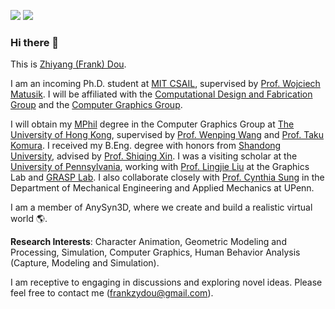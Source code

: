 [![](https://img.shields.io/badge/website-orange?&style=for-the-badge&logo=Google%20chrome&logoColor=white)](https://frank-zy-dou.github.io/index.html)
[![](https://img.shields.io/badge/google%20scholar-%234285F4.svg?&style=for-the-badge&logo=google-scholar&logoColor=white)](https://scholar.google.com/citations?user=SLRYlKsAAAAJ&hl=en)

### Hi there 👋

This is [Zhiyang (Frank) Dou](https://frank-zy-dou.github.io/). 

I am an incoming Ph.D. student at [MIT CSAIL](https://www.csail.mit.edu/), supervised by [Prof. Wojciech Matusik](https://cdfg.mit.edu/wojciech). I will be affiliated with the [Computational Design and Fabrication Group](https://cdfg.mit.edu/) and the [Computer Graphics Group](https://graphics.csail.mit.edu/).

I will obtain my [MPhil](https://gradsch.hku.hk/prospective_students/programmes/master_of_philosophy) degree in the Computer Graphics Group at [The University of Hong Kong](https://www.hku.hk/), supervised by [Prof. Wenping Wang](https://www.cs.hku.hk/people/academic-staff/wenping) and [Prof. Taku Komura](https://www.cs.hku.hk/index.php/people/academic-staff/taku). I received my B.Eng. degree with honors from [Shandong University](https://www.en.sdu.edu.cn/), advised by [Prof. Shiqing Xin](http://irc.cs.sdu.edu.cn/~shiqing/index.html). I was a visiting scholar at the [University of Pennsylvania](https://www.upenn.edu/), working with [Prof. Lingjie Liu](https://lingjie0206.github.io/) at the Graphics Lab and [GRASP Lab](https://www.grasp.upenn.edu/). I also collaborate closely with [Prof. Cynthia Sung](https://www.grasp.upenn.edu/people/cynthia-sung/) in the Department of Mechanical Engineering and Applied Mechanics at UPenn.

I am a member of AnySyn3D, where we create and build a realistic virtual world 🌎.

**Research Interests**: Character Animation, Geometric Modeling and Processing, Simulation, Computer Graphics, Human Behavior Analysis (Capture, Modeling and Simulation).

I am receptive to engaging in discussions and exploring novel ideas. Please feel free to contact me (frankzydou@gmail.com).

